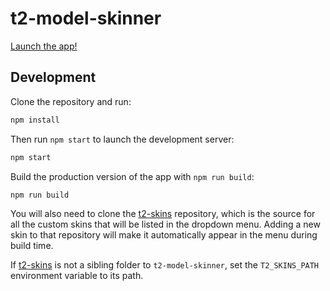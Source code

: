 # t2-model-skinner

[Launch the app!](https://exogen.github.io/t2-model-skinner/)

## Development

Clone the repository and run:

```sh
npm install
```

Then run `npm start` to launch the development server:

```sh
npm start
```

Build the production version of the app with `npm run build`:

```sh
npm run build
```

You will also need to clone the [t2-skins](https://github.com/exogen/t2-skins)
repository, which is the source for all the custom skins that will be listed in
the dropdown menu. Adding a new skin to that repository will make it
automatically appear in the menu during build time.

If [t2-skins](https://github.com/exogen/t2-skins) is not a sibling folder to
`t2-model-skinner`, set the `T2_SKINS_PATH` environment variable to its path.

